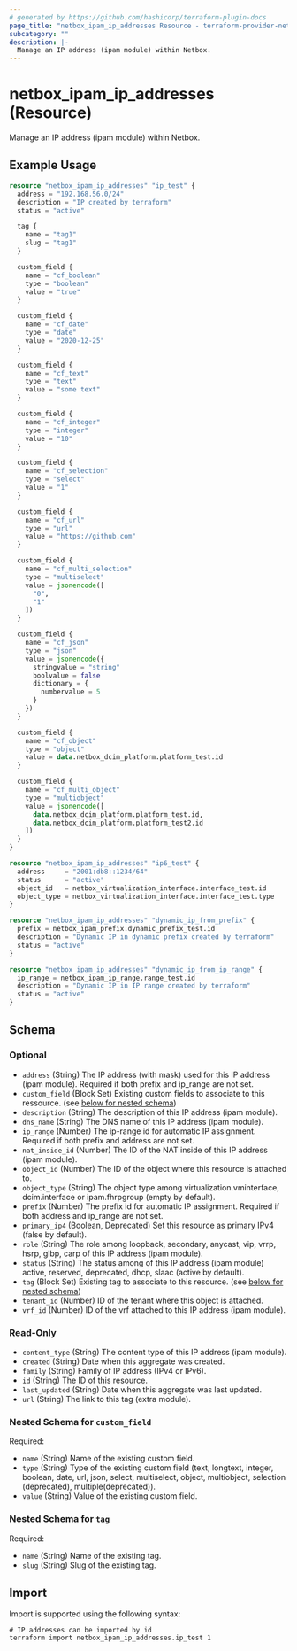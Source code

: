 ```yaml
---
# generated by https://github.com/hashicorp/terraform-plugin-docs
page_title: "netbox_ipam_ip_addresses Resource - terraform-provider-netbox"
subcategory: ""
description: |-
  Manage an IP address (ipam module) within Netbox.
---
```


# netbox_ipam_ip_addresses (Resource)

Manage an IP address (ipam module) within Netbox.

## Example Usage

```terraform
resource "netbox_ipam_ip_addresses" "ip_test" {
  address = "192.168.56.0/24"
  description = "IP created by terraform"
  status = "active"

  tag {
    name = "tag1"
    slug = "tag1"
  }

  custom_field {
    name = "cf_boolean"
    type = "boolean"
    value = "true"
  }

  custom_field {
    name = "cf_date"
    type = "date"
    value = "2020-12-25"
  }

  custom_field {
    name = "cf_text"
    type = "text"
    value = "some text"
  }

  custom_field {
    name = "cf_integer"
    type = "integer"
    value = "10"
  }

  custom_field {
    name = "cf_selection"
    type = "select"
    value = "1"
  }

  custom_field {
    name = "cf_url"
    type = "url"
    value = "https://github.com"
  }

  custom_field {
    name = "cf_multi_selection"
    type = "multiselect"
    value = jsonencode([
      "0",
      "1"
    ])
  }

  custom_field {
    name = "cf_json"
    type = "json"
    value = jsonencode({
      stringvalue = "string"
      boolvalue = false
      dictionary = {
        numbervalue = 5
      }
    })
  }

  custom_field {
    name = "cf_object"
    type = "object"
    value = data.netbox_dcim_platform.platform_test.id
  }

  custom_field {
    name = "cf_multi_object"
    type = "multiobject"
    value = jsonencode([
      data.netbox_dcim_platform.platform_test.id,
      data.netbox_dcim_platform.platform_test2.id
    ])
  }
}

resource "netbox_ipam_ip_addresses" "ip6_test" {
  address     = "2001:db8::1234/64"
  status      = "active"
  object_id   = netbox_virtualization_interface.interface_test.id
  object_type = netbox_virtualization_interface.interface_test.type
}

resource "netbox_ipam_ip_addresses" "dynamic_ip_from_prefix" {
  prefix = netbox_ipam_prefix.dynamic_prefix_test.id
  description = "Dynamic IP in dynamic prefix created by terraform"
  status = "active"
}

resource "netbox_ipam_ip_addresses" "dynamic_ip_from_ip_range" {
  ip_range = netbox_ipam_ip_range.range_test.id
  description = "Dynamic IP in IP range created by terraform"
  status = "active"
}
```

<!-- schema generated by tfplugindocs -->
## Schema

### Optional

- `address` (String) The IP address (with mask) used for this IP address (ipam module). Required if both prefix and ip_range are not set.
- `custom_field` (Block Set) Existing custom fields to associate to this ressource. (see [below for nested schema](#nestedblock--custom_field))
- `description` (String) The description of this IP address (ipam module).
- `dns_name` (String) The DNS name of this IP address (ipam module).
- `ip_range` (Number) The ip-range id for automatic IP assignment. Required if both prefix and address are not set.
- `nat_inside_id` (Number) The ID of the NAT inside of this IP address (ipam module).
- `object_id` (Number) The ID of the object where this resource is attached to.
- `object_type` (String) The object type among virtualization.vminterface, dcim.interface or ipam.fhrpgroup (empty by default).
- `prefix` (Number) The prefix id for automatic IP assignment. Required if both address and ip_range are not set.
- `primary_ip4` (Boolean, Deprecated) Set this resource as primary IPv4 (false by default).
- `role` (String) The role among loopback, secondary, anycast, vip, vrrp, hsrp, glbp, carp of this IP address (ipam module).
- `status` (String) The status among of this IP address (ipam module) active, reserved, deprecated, dhcp, slaac (active by default).
- `tag` (Block Set) Existing tag to associate to this resource. (see [below for nested schema](#nestedblock--tag))
- `tenant_id` (Number) ID of the tenant where this object is attached.
- `vrf_id` (Number) ID of the vrf attached to this IP address (ipam module).

### Read-Only

- `content_type` (String) The content type of this IP address (ipam module).
- `created` (String) Date when this aggregate was created.
- `family` (String) Family of IP address (IPv4 or IPv6).
- `id` (String) The ID of this resource.
- `last_updated` (String) Date when this aggregate was last updated.
- `url` (String) The link to this tag (extra module).

<a id="nestedblock--custom_field"></a>
### Nested Schema for `custom_field`

Required:

- `name` (String) Name of the existing custom field.
- `type` (String) Type of the existing custom field (text, longtext, integer, boolean, date, url, json, select, multiselect, object, multiobject, selection (deprecated), multiple(deprecated)).
- `value` (String) Value of the existing custom field.


<a id="nestedblock--tag"></a>
### Nested Schema for `tag`

Required:

- `name` (String) Name of the existing tag.
- `slug` (String) Slug of the existing tag.

## Import

Import is supported using the following syntax:

```shell
# IP addresses can be imported by id
terraform import netbox_ipam_ip_addresses.ip_test 1
```
